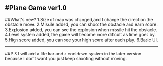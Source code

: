 #Plane Game ver1.0
---
##What's new?
1.Size of map was changed,and I change the direction the obstacle move.
2.Missile added, you can shoot the obstacle and earn score.
3.Explosion added, you can see the explosion when missile hit the obstacle.
4.Level system added, the game will become more diffcult as time goes by.
5.High score added, you can see your high score after each play.
6.Basic UI.

---
##P.S
I will add a life bar and a cooldown system in the later version because I don't want you just keep shooting without moving.